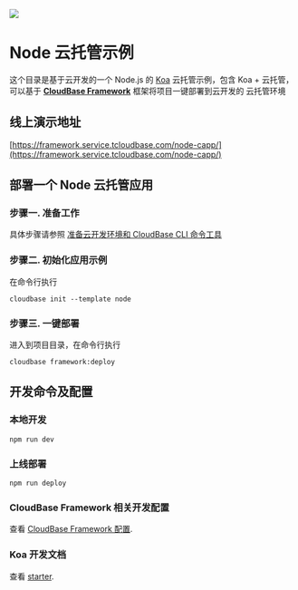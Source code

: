 <a href="https://github.com/TencentCloudBase/cloudbase-templates"><img src="https://main.qcloudimg.com/raw/82da2591cd2aed610d7f91f9dd881930.png"></a>

# Node 云托管示例

这个目录是基于云开发的一个 Node.js 的 [Koa](https://koa.bootcss.com/) 云托管示例，包含 Koa + 云托管，可以基于 **[CloudBase Framework](https://github.com/TencentCloudBase/cloudbase-framework)** 框架将项目一键部署到云开发的 云托管环境

## 线上演示地址

[https://framework.service.tcloudbase.com/node-capp/](https://framework.service.tcloudbase.com/node-capp/)

## 部署一个 Node 云托管应用

### 步骤一. 准备工作

具体步骤请参照 [准备云开发环境和 CloudBase CLI 命令工具](https://github.com/TencentCloudBase/cloudbase-framework/blob/master/CLI_GUIDE.md)

### 步骤二. 初始化应用示例

在命令行执行

```
cloudbase init --template node
```

### 步骤三. 一键部署

进入到项目目录，在命令行执行

```
cloudbase framework:deploy
```

## 开发命令及配置

### 本地开发

```
npm run dev
```

### 上线部署

```
npm run deploy
```

### CloudBase Framework 相关开发配置

查看 [CloudBase Framework 配置](https://github.com/TencentCloudBase/cloudbase-framework).

### Koa 开发文档

查看 [starter](https://koa.bootcss.com/#application).
